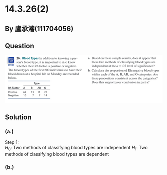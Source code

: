 # 14.3.26(2)

## By 盧承濬(111704056)

## Question 

![image](https://github.com/HWTeng-Course/202402-Statistics/blob/91932efcb458df0062b4fb942c8eab911a8de5b7/Images/IMG_0809.jpeg)

## Solution
### (a.)
Step 1: \
$H_0$: Two methods of classifying blood types are independent
$H_1$: Two methods of classifying blood types are dependent
### (b.)

